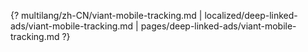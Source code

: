 {? multilang/zh-CN/viant-mobile-tracking.md | localized/deep-linked-ads/viant-mobile-tracking.md | pages/deep-linked-ads/viant-mobile-tracking.md ?}
